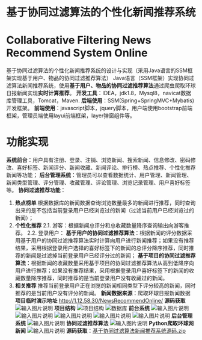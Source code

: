 # 基于协同过滤算法的个性化新闻推荐系统
# Collaborative Filtering News Recommend System Online
 基于协同过滤算法的个性化新闻推荐系统的设计与实现（采用Java语言的SSM框架实现基于用户、物品的协同过滤推荐算法）
Java语言（SSM框架）实现协同过滤算法新闻推荐系统，使用**基于用户、物品的协同过滤推荐算法**通过爬虫爬取环球日报新闻实现**实时计算推荐**。
**开发工具**：IDEA，jdk1.8，Mysql8，navicat数据库管理工具，Tomcat，Maven.
**后端使用**：SSM(Spring+SpringMVC+Mybatis)开发框架。
**前端使用**：javascript脚本，jquery脚本，用户端使用bootstrap前端框架，管理员端使用layui前端框架，layer弹窗组件等。
# 功能实现
**系统前台**：用户具有注册、登录、注销、浏览新闻、搜索新闻、信息修改、密码修改、喜好标签、新闻评分、新闻收藏、新闻评论、排行榜、热点推荐、个性化推荐新闻等功能；
**后台管理系统**：管理员可以查看数据统计、用户管理、新闻管理、新闻类型管理、评分管理、收藏管理、评论管理、浏览记录管理、用户喜好标签等。
**协同过滤推荐功能**：
 1. **热点榜单**
	 根据数据库的新闻数据查询浏览数量最多的新闻进行推荐，同时查询出来的是不包括当前登录用户已经浏览过的新闻（过滤当前用户已经浏览过的新闻）；
 2. **个性化推荐**
    2.1. 游客：根据新闻总评分和总收藏数量降序查询输出向游客推荐。
    2.2. 登录用户：
    **基于用户的协同过滤推荐算法**：根据新闻的评分数据采用基于用户的协同过滤推荐算法实时计算向用户进行新闻推荐；如果没有推荐结果，采用根据登录用户选择的喜好标签下的新闻的总评分降序推荐，同时推荐的新闻是过滤掉当前登录用户已经评分过的新闻；
   **基于项目的协同过滤推荐算法**：根据新闻的收藏数量采用基于项目的协同过滤推荐算法从高到低降序向用户进行推荐；如果没有推荐结果，采用根据登录用户喜好标签下的新闻的收藏数量降序推荐，同时推荐的是当前登录用户没有收藏过的新闻。
 3. **相关推荐**
     推荐当前登录用户正在浏览的新闻相同类型下评分较高的新闻，同时推荐的是当前用户没有评分的新闻。
**新闻数据来源**：爬取环球日报新闻数据
**项目临时演示地址**
http://1.12.58.30/NewsRecommendOnline/
**源码获取**
![输入图片说明](%E6%BA%90%E7%A0%81%E8%8E%B7%E5%8F%96.png)
**项目结构**
![项目结构](%E9%A1%B9%E7%9B%AE%E7%BB%93%E6%9E%84.png)
![数据库](%E6%95%B0%E6%8D%AE%E5%BA%93.png)
**前台系统**
![输入图片说明](%E6%96%B0%E9%97%BB%E9%A6%96%E9%A1%B5.jpg)
![输入图片说明](Inked%E6%96%B0%E9%97%BB%E6%9F%A5%E7%9C%8B.jpg)
![输入图片说明](%E6%B3%A8%E5%86%8C.jpg)
![输入图片说明](%E9%80%89%E6%8B%A9%E5%85%B4%E8%B6%A3%E6%A0%87%E7%AD%BE.jpg)
![输入图片说明](%E4%B8%AA%E4%BA%BA%E4%B8%AD%E5%BF%83.jpg)
**后台管理系统**
![输入图片说明](Inked%E6%96%B0%E9%97%BB%E7%AE%A1%E7%90%86.jpg)
**协同过滤推荐算法**
![输入图片说明](%E5%8D%8F%E5%90%8C%E8%BF%87%E6%BB%A4%E6%8E%A8%E8%8D%90.jpg)
**Python爬取环球网新闻**
![输入图片说明](Pythom%E7%88%AC%E5%8F%96%E7%8E%AF%E7%90%83%E7%BD%91%E6%96%B0%E9%97%BB%E6%95%B0%E6%8D%AE.png)
**源码获取**：[基于协同过滤算法新闻推荐系统源码.zip](https://github.com/songwo-153/CollaborativeFilteringNewsRecommendSystem/files/13557079/default.zip)



